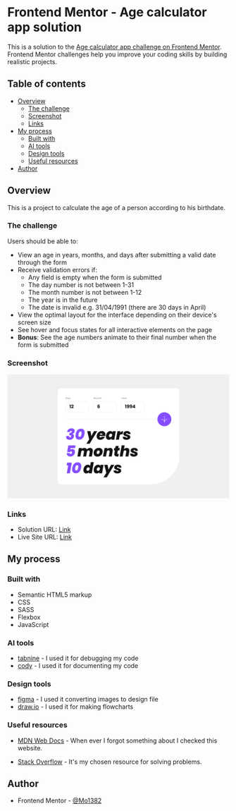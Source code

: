 # Frontend Mentor - Age calculator app solution

This is a solution to the [Age calculator app challenge on Frontend Mentor](https://www.frontendmentor.io/challenges/age-calculator-app-dF9DFFpj-Q). Frontend Mentor challenges help you improve your coding skills by building realistic projects.

## Table of contents

- [Overview](#overview)
  - [The challenge](#the-challenge)
  - [Screenshot](#screenshot)
  - [Links](#links)
- [My process](#my-process)
  - [Built with](#built-with)
  - [AI tools](#ai-tools)
  - [Design tools](#design-tools)
  - [Useful resources](#useful-resources)
- [Author](#author)

## Overview

This is a project to calculate the age of a person according to his birthdate.

### The challenge

Users should be able to:

- View an age in years, months, and days after submitting a valid date through the form
- Receive validation errors if:
  - Any field is empty when the form is submitted
  - The day number is not between 1-31
  - The month number is not between 1-12
  - The year is in the future
  - The date is invalid e.g. 31/04/1991 (there are 30 days in April)
- View the optimal layout for the interface depending on their device's screen size
- See hover and focus states for all interactive elements on the page
- **Bonus**: See the age numbers animate to their final number when the form is submitted

### Screenshot

![](/Screenshot.png)

### Links

- Solution URL: [Link](https://github.com/Mo1382/age-calculator-app-main)
- Live Site URL: [Link](https://mo1382.github.io/age-calculator-app-main/)

## My process

### Built with

- Semantic HTML5 markup
- CSS
- SASS
- Flexbox
- JavaScript

### AI tools

- [tabnine](https://www.tabnine.com/) - I used it for debugging my code
- [cody](https://sourcegraph.com/cody) - I used it for documenting my code

### Design tools

- [figma](https://www.figma.com/) - I used it converting images to design file
- [draw.io](https://app.diagrams.net/) - I used it for making flowcharts

### Useful resources

- [MDN Web Docs](https://developer.mozilla.org/en-US/) - When ever I forgot something about I checked this website.

- [Stack Overflow](https://stackoverflow.com/) - It's my chosen resource for solving problems.

## Author

- Frontend Mentor - [@Mo1382](https://www.frontendmentor.io/profile/Mo1382)

